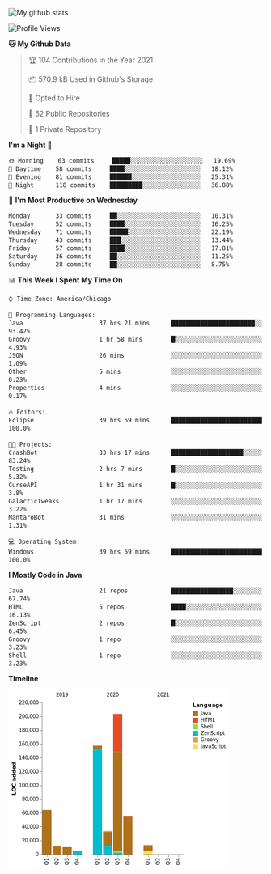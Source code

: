 ![My github stats](https://github-readme-stats.vercel.app/api?username=romvoid95&theme=gruvbox&include_all_commits=true&show_icons=true")

<!--START_SECTION:waka-->
![Profile Views](http://img.shields.io/badge/Profile%20Views-0-blue)

**🐱 My Github Data** 

> 🏆 104 Contributions in the Year 2021
 > 
> 📦 570.9 kB Used in Github's Storage 
 > 
> 💼 Opted to Hire
 > 
> 📜 52 Public Repositories 
 > 
> 🔑 1 Private Repository 
 > 
**I'm a Night 🦉** 

```text
🌞 Morning    63 commits     █████░░░░░░░░░░░░░░░░░░░░   19.69% 
🌆 Daytime    58 commits     ████░░░░░░░░░░░░░░░░░░░░░   18.12% 
🌃 Evening    81 commits     ██████░░░░░░░░░░░░░░░░░░░   25.31% 
🌙 Night      118 commits    █████████░░░░░░░░░░░░░░░░   36.88%

```
📅 **I'm Most Productive on Wednesday** 

```text
Monday       33 commits     ██░░░░░░░░░░░░░░░░░░░░░░░   10.31% 
Tuesday      52 commits     ████░░░░░░░░░░░░░░░░░░░░░   16.25% 
Wednesday    71 commits     █████░░░░░░░░░░░░░░░░░░░░   22.19% 
Thursday     43 commits     ███░░░░░░░░░░░░░░░░░░░░░░   13.44% 
Friday       57 commits     ████░░░░░░░░░░░░░░░░░░░░░   17.81% 
Saturday     36 commits     ██░░░░░░░░░░░░░░░░░░░░░░░   11.25% 
Sunday       28 commits     ██░░░░░░░░░░░░░░░░░░░░░░░   8.75%

```


📊 **This Week I Spent My Time On** 

```text
⌚︎ Time Zone: America/Chicago

💬 Programming Languages: 
Java                     37 hrs 21 mins      ███████████████████████░░   93.42% 
Groovy                   1 hr 58 mins        █░░░░░░░░░░░░░░░░░░░░░░░░   4.93% 
JSON                     26 mins             ░░░░░░░░░░░░░░░░░░░░░░░░░   1.09% 
Other                    5 mins              ░░░░░░░░░░░░░░░░░░░░░░░░░   0.23% 
Properties               4 mins              ░░░░░░░░░░░░░░░░░░░░░░░░░   0.17%

🔥 Editors: 
Eclipse                  39 hrs 59 mins      █████████████████████████   100.0%

🐱‍💻 Projects: 
CrashBot                 33 hrs 17 mins      ████████████████████░░░░░   83.24% 
Testing                  2 hrs 7 mins        █░░░░░░░░░░░░░░░░░░░░░░░░   5.32% 
CurseAPI                 1 hr 31 mins        █░░░░░░░░░░░░░░░░░░░░░░░░   3.8% 
GalacticTweaks           1 hr 17 mins        ░░░░░░░░░░░░░░░░░░░░░░░░░   3.22% 
MantaroBot               31 mins             ░░░░░░░░░░░░░░░░░░░░░░░░░   1.31%

💻 Operating System: 
Windows                  39 hrs 59 mins      █████████████████████████   100.0%

```

**I Mostly Code in Java** 

```text
Java                     21 repos            █████████████████░░░░░░░░   67.74% 
HTML                     5 repos             ████░░░░░░░░░░░░░░░░░░░░░   16.13% 
ZenScript                2 repos             █░░░░░░░░░░░░░░░░░░░░░░░░   6.45% 
Groovy                   1 repo              ░░░░░░░░░░░░░░░░░░░░░░░░░   3.23% 
Shell                    1 repo              ░░░░░░░░░░░░░░░░░░░░░░░░░   3.23%

```


**Timeline**

![Chart not found](https://raw.githubusercontent.com/ROMVoid95/ROMVoid95/master/charts/bar_graph.png) 


<!--END_SECTION:waka-->
